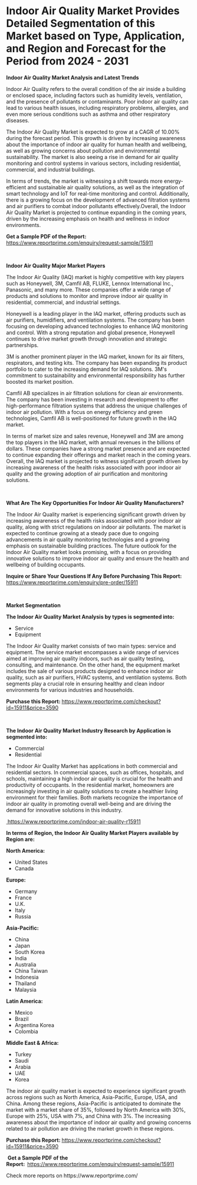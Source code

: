 <p><h1>Indoor Air Quality Market Provides Detailed Segmentation of this Market based on Type, Application, and Region and Forecast for the Period from 2024 - 2031</h1></p><p><strong>Indoor Air Quality Market Analysis and Latest Trends</strong></p>
<p><p>Indoor Air Quality refers to the overall condition of the air inside a building or enclosed space, including factors such as humidity levels, ventilation, and the presence of pollutants or contaminants. Poor indoor air quality can lead to various health issues, including respiratory problems, allergies, and even more serious conditions such as asthma and other respiratory diseases.</p><p>The Indoor Air Quality Market is expected to grow at a CAGR of 10.00% during the forecast period. This growth is driven by increasing awareness about the importance of indoor air quality for human health and wellbeing, as well as growing concerns about pollution and environmental sustainability. The market is also seeing a rise in demand for air quality monitoring and control systems in various sectors, including residential, commercial, and industrial buildings.</p><p>In terms of trends, the market is witnessing a shift towards more energy-efficient and sustainable air quality solutions, as well as the integration of smart technology and IoT for real-time monitoring and control. Additionally, there is a growing focus on the development of advanced filtration systems and air purifiers to combat indoor pollutants effectively.Overall, the Indoor Air Quality Market is projected to continue expanding in the coming years, driven by the increasing emphasis on health and wellness in indoor environments.</p></p>
<p><strong>Get a Sample PDF of the Report:&nbsp;</strong> <a href="https://www.reportprime.com/enquiry/request-sample/15911">https://www.reportprime.com/enquiry/request-sample/15911</a></p>
<p>&nbsp;</p>
<p><strong>Indoor Air Quality Major Market Players</strong></p>
<p><p>The Indoor Air Quality (IAQ) market is highly competitive with key players such as Honeywell, 3M, Camfil AB, FLUKE, Lennox International Inc., Panasonic, and many more. These companies offer a wide range of products and solutions to monitor and improve indoor air quality in residential, commercial, and industrial settings.</p><p>Honeywell is a leading player in the IAQ market, offering products such as air purifiers, humidifiers, and ventilation systems. The company has been focusing on developing advanced technologies to enhance IAQ monitoring and control. With a strong reputation and global presence, Honeywell continues to drive market growth through innovation and strategic partnerships.</p><p>3M is another prominent player in the IAQ market, known for its air filters, respirators, and testing kits. The company has been expanding its product portfolio to cater to the increasing demand for IAQ solutions. 3M's commitment to sustainability and environmental responsibility has further boosted its market position.</p><p>Camfil AB specializes in air filtration solutions for clean air environments. The company has been investing in research and development to offer high-performance filtration systems that address the unique challenges of indoor air pollution. With a focus on energy efficiency and green technologies, Camfil AB is well-positioned for future growth in the IAQ market.</p><p>In terms of market size and sales revenue, Honeywell and 3M are among the top players in the IAQ market, with annual revenues in the billions of dollars. These companies have a strong market presence and are expected to continue expanding their offerings and market reach in the coming years. Overall, the IAQ market is projected to witness significant growth driven by increasing awareness of the health risks associated with poor indoor air quality and the growing adoption of air purification and monitoring solutions.</p></p>
<p>&nbsp;</p>
<p><strong>What Are The Key Opportunities For Indoor Air Quality Manufacturers?</strong></p>
<p><p>The Indoor Air Quality market is experiencing significant growth driven by increasing awareness of the health risks associated with poor indoor air quality, along with strict regulations on indoor air pollutants. The market is expected to continue growing at a steady pace due to ongoing advancements in air quality monitoring technologies and a growing emphasis on sustainable building practices. The future outlook for the Indoor Air Quality market looks promising, with a focus on providing innovative solutions to improve indoor air quality and ensure the health and wellbeing of building occupants.</p></p>
<p><strong>Inquire or Share Your Questions If Any Before Purchasing This Report:</strong> <a href="https://www.reportprime.com/enquiry/pre-order/15911">https://www.reportprime.com/enquiry/pre-order/15911</a></p>
<p>&nbsp;</p>
<p><strong>Market Segmentation</strong></p>
<p><strong>The Indoor Air Quality Market Analysis by types is segmented into:</strong></p>
<p><ul><li>Service</li><li>Equipment</li></ul></p>
<p><p>The Indoor Air Quality market consists of two main types: service and equipment. The service market encompasses a wide range of services aimed at improving air quality indoors, such as air quality testing, consulting, and maintenance. On the other hand, the equipment market includes the sale of various products designed to enhance indoor air quality, such as air purifiers, HVAC systems, and ventilation systems. Both segments play a crucial role in ensuring healthy and clean indoor environments for various industries and households.</p></p>
<p><strong>Purchase this Report:&nbsp;</strong><a href="https://www.reportprime.com/checkout?id=15911&price=3590">https://www.reportprime.com/checkout?id=15911&price=3590</a></p>
<p>&nbsp;</p>
<p><strong>The Indoor Air Quality Market Industry Research by Application is segmented into:</strong></p>
<p><ul><li>Commercial</li><li>Residential</li></ul></p>
<p><p>The Indoor Air Quality Market has applications in both commercial and residential sectors. In commercial spaces, such as offices, hospitals, and schools, maintaining a high indoor air quality is crucial for the health and productivity of occupants. In the residential market, homeowners are increasingly investing in air quality solutions to create a healthier living environment for their families. Both markets recognize the importance of indoor air quality in promoting overall well-being and are driving the demand for innovative solutions in this industry.</p></p>
<p><a href="https://www.reportprime.com/indoor-air-quality-r15911">&nbsp;https://www.reportprime.com/indoor-air-quality-r15911</a></p>
<p><strong>In terms of Region, the Indoor Air Quality Market Players available by Region are:</strong></p>
<p>
    <p> <strong> North America: </strong>
        <ul>
            <li>United States</li>
            <li>Canada</li>
        </ul>
        </p> 
    <p> <strong> Europe: </strong>
        <ul>
            <li>Germany</li>
            <li>France</li>
            <li>U.K.</li>
            <li>Italy</li>
            <li>Russia</li>
        </ul>
        </p> 
    <p> <strong> Asia-Pacific: </strong>
        <ul>
            <li>China</li>
            <li>Japan</li>
            <li>South Korea</li>
            <li>India</li>
            <li>Australia</li>
            <li>China Taiwan</li>
            <li>Indonesia</li>
            <li>Thailand</li>
            <li>Malaysia</li>
        </ul>
        </p> 
    <p> <strong> Latin America: </strong>
        <ul>
            <li>Mexico</li>
            <li>Brazil</li>
            <li>Argentina Korea</li>
            <li>Colombia</li>
        </ul>
        </p> 
    <p> <strong> Middle East & Africa: </strong>
        <ul>
            <li>Turkey</li>
            <li>Saudi</li>
            <li>Arabia</li>
            <li>UAE</li>
            <li>Korea</li>
        </ul>
    </p>
    </p>
<p><p>The indoor air quality market is expected to experience significant growth across regions such as North America, Asia-Pacific, Europe, USA, and China. Among these regions, Asia-Pacific is anticipated to dominate the market with a market share of 35%, followed by North America with 30%, Europe with 25%, USA with 7%, and China with 3%. The increasing awareness about the importance of indoor air quality and growing concerns related to air pollution are driving the market growth in these regions.</p></p>
<p><strong>Purchase this Report: </strong><a href="https://www.reportprime.com/checkout?id=15911&price=3590">https://www.reportprime.com/checkout?id=15911&price=3590</a></p>
<p>&nbsp;<strong>Get a Sample PDF of the Report:&nbsp;&nbsp;</strong><a href="https://www.reportprime.com/enquiry/request-sample/15911">https://www.reportprime.com/enquiry/request-sample/15911</a></p>
<p><strong></strong></p>
<p>Check more reports on https://www.reportprime.com/</p>